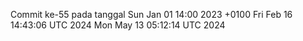 Commit ke-55 pada tanggal Sun Jan 01 14:00 2023 +0100
Fri Feb 16 14:43:06 UTC 2024
Mon May 13 05:12:14 UTC 2024
